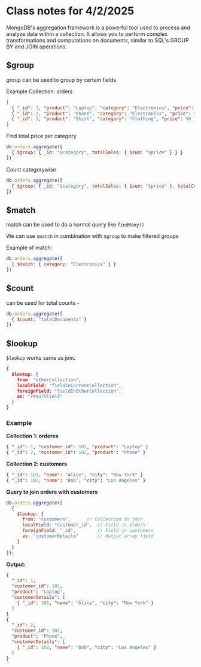 # Class notes for 4/2/2025

MongoDB's aggregation framework is a powerful tool used to process and analyze data within a collection. It allows you to perform complex transformations and computations on documents, similar to SQL's GROUP BY and JOIN operations.

## $group

group can be used to group by certain fields

Example Collection: orders

```json
[
  { "_id": 1, "product": "Laptop", "category": "Electronics", "price": 1000 },
  { "_id": 2, "product": "Phone", "category": "Electronics", "price": 500 },
  { "_id": 3, "product": "Shirt", "category": "Clothing", "price": 50 }
]
```

Find total price per category

```js
db.orders.aggregate([
  { $group: { _id: "$category", totalSales: { $sum: "$price" } } }
])
```

Count categorywise
```js
db.orders.aggregate([
  { $group: { _id: "$category", totalSales: { $sum: "$price" }, totalCount: {$sum: 1}} }
])
```

## $match

match can be used to do a normal query like `findMany()`

We can use `$match` in combination with `$group` to make filtered groups

Example of match:

```js
db.orders.aggregate([
  { $match: { category: "Electronics" } }
])
```

## $count

can be used for total counts -

```js
db.orders.aggregate([
  { $count: "totalDocuments" }
])
```

## $lookup

`$lookup` works same as join.

```json
{
  $lookup: {
    from: "otherCollection",
    localField: "fieldInCurrentCollection",
    foreignField: "fieldInOtherCollection",
    as: "resultField"
  }
}
```

### Example

**Collection 1: orderes**

```json
{ "_id": 1, "customer_id": 101, "product": "Laptop" }
{ "_id": 2, "customer_id": 102, "product": "Phone" }
```

**Collection 2: customers**

```json
{ "_id": 101, "name": "Alice", "city": "New York" }
{ "_id": 102, "name": "Bob", "city": "Los Angeles" }
```

**Query to join orders with customers**
```js
db.orders.aggregate([
  {
    $lookup: {
      from: "customers",      // Collection to join
      localField: "customer_id",  // Field in orders
      foreignField: "_id",        // Field in customers
      as: "customerDetails"       // Output array field
    }
  }
]);
```

**Output:**

```json
{
  "_id": 1,
  "customer_id": 101,
  "product": "Laptop",
  "customerDetails": [
    { "_id": 101, "name": "Alice", "city": "New York" }
  ]
}
{
  "_id": 2,
  "customer_id": 102,
  "product": "Phone",
  "customerDetails": [
    { "_id": 102, "name": "Bob", "city": "Los Angeles" }
  ]
}
```